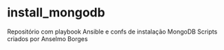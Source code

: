 # install_mongodb
Repositório com playbook Ansible e confs de instalação MongoDB
Scripts criados por Anselmo Borges
